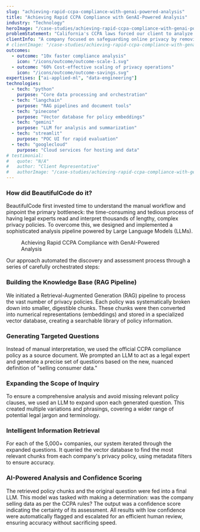 ```yaml
---
slug: "achieving-rapid-ccpa-compliance-with-genai-powered-analysis"
title: "Achieving Rapid CCPA Compliance with GenAI-Powered Analysis"
industry: "Technology"
heroImage: "/case-studies/achieving-rapid-ccpa-compliance-with-genai-powered-analysis/hero-image.svg"
problemStatement: "California's CCPA laws forced our client to analyze 5,000+ company privacy policies to track potential data sales. Speed was important to gain a competitive advantage."
clientInfo: "A company focused on safeguarding online privacy by removing personal information from data broker websites and people-search platforms"
# clientImage: "/case-studies/achieving-rapid-ccpa-compliance-with-genai-powered-analysis/client-logo.svg"
outcomes:
  - outcome: "10x faster compliance analysis"
    icon: "/icons/outcome/outcome-scale-1.svg"
  - outcome: "60% Cost-effective scaling of privacy operations"
    icon: "/icons/outcome/outcome-savings.svg"
expertises: ["ai-applied-ml", "data-engineering"]
technologies:
  - tech: "python"
    purpose: "Core data processing and orchestration"
  - tech: "langchain"
    purpose: "RAG pipelines and document tools"
  - tech: "pinecone"
    purpose: "Vector database for policy embeddings"
  - tech: "gemini"
    purpose: "LLM for analysis and summarization"
  - tech: "streamlit"
    purpose: "POC UI for rapid evaluation"
  - tech: "googlecloud"
    purpose: "Cloud services for hosting and data"
# testimonial:
#   quote: "N/A"
#   author: "Client Representative"
#   authorImage: "/case-studies/achieving-rapid-ccpa-compliance-with-genai-powered-analysis/client-author.svg"
---
```


### How did BeautifulCode do it?

BeautifulCode first invested time to understand the manual workflow and pinpoint the primary bottleneck: the time-consuming and tedious process of having legal experts read and interpret thousands of lengthy, complex privacy policies. To overcome this, we designed and implemented a sophisticated analysis pipeline powered by Large Language Models (LLMs).

<figure>
  <img src="/case-studies/achieving-rapid-ccpa-compliance-with-genai-powered-analysis/achieving-rapid-ccpa-compliance-with-genai-powered-analysis.png" alt="" />
  <figcaption>
    Achieving Rapid CCPA Compliance with GenAI-Powered Analysis
  </figcaption>
</figure>

Our approach automated the discovery and assessment process through a series of carefully orchestrated steps:

### Building the Knowledge Base (RAG Pipeline)

We initiated a Retrieval-Augmented Generation (RAG) pipeline to process the vast number of privacy policies. Each policy was systematically broken down into smaller, digestible chunks. These chunks were then converted into numerical representations (embeddings) and stored in a specialized vector database, creating a searchable library of policy information.

### Generating Targeted Questions

Instead of manual interpretation, we used the official CCPA compliance policy as a source document. We prompted an LLM to act as a legal expert and generate a precise set of questions based on the new, nuanced definition of "selling consumer data."

### Expanding the Scope of Inquiry

To ensure a comprehensive analysis and avoid missing relevant policy clauses, we used an LLM to expand upon each generated question. This created multiple variations and phrasings, covering a wider range of potential legal jargon and terminology.

### Intelligent Information Retrieval

For each of the 5,000+ companies, our system iterated through the expanded questions. It queried the vector database to find the most relevant chunks from each company's privacy policy, using metadata filters to ensure accuracy.

### AI-Powered Analysis and Confidence Scoring

The retrieved policy chunks and the original question were fed into a final LLM. This model was tasked with making a determination: was the company selling data as per the CCPA rules? The output was a confidence score indicating the certainty of its assessment. All results with low confidence were automatically flagged and escalated for an efficient human review, ensuring accuracy without sacrificing speed.
